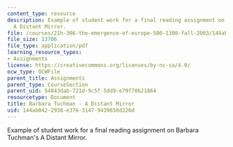 ```yaml
---
content_type: resource
description: Example of student work for a final reading assignment on Barbara Tuchman's
  A Distant Mirror.
file: /courses/21h-306-the-emergence-of-europe-500-1300-fall-2003/144ab0422938e37631479439658d226d_medievaltuchman.pdf
file_size: 13706
file_type: application/pdf
learning_resource_types:
- Assignments
license: https://creativecommons.org/licenses/by-nc-sa/4.0/
ocw_type: OCWFile
parent_title: Assignments
parent_type: CourseSection
parent_uid: 54843dab-721d-9c5f-5dd9-e79f70b21864
resourcetype: Document
title: Barbara Tuchman - A Distant Mirror
uid: 144ab042-2938-e376-3147-9439658d226d
---
```

Example of student work for a final reading assignment on Barbara Tuchman's A Distant Mirror.